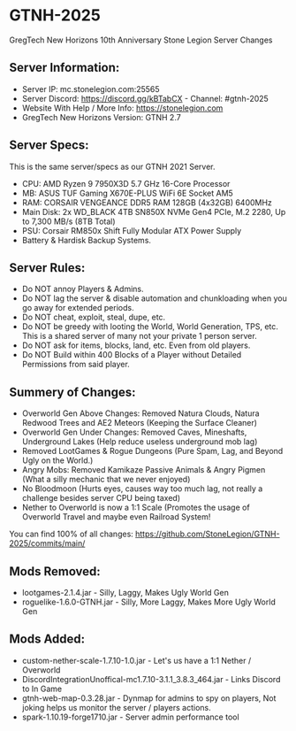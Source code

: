 # GTNH-2025
GregTech New Horizons 10th Anniversary Stone Legion Server Changes

## Server Information:
- Server IP: mc.stonelegion.com:25565
- Server Discord: https://discord.gg/kBTabCX - Channel: #gtnh-2025
- Website With Help / More Info: https://stonelegion.com
- GregTech New Horizons Version: GTNH 2.7

## Server Specs:
This is the same server/specs as our GTNH 2021 Server.
- CPU: AMD Ryzen 9 7950X3D 5.7 GHz 16-Core Processor
- MB: ASUS TUF Gaming X670E-PLUS WiFi 6E Socket AM5
- RAM: CORSAIR VENGEANCE DDR5 RAM 128GB (4x32GB) 6400MHz
- Main Disk: 2x WD_BLACK 4TB SN850X NVMe Gen4 PCIe, M.2 2280, Up to 7,300 MB/s (8TB Total)
- PSU: Corsair RM850x Shift Fully Modular ATX Power Supply
- Battery & Hardisk Backup Systems.

## Server Rules:
- Do NOT annoy Players & Admins.
- Do NOT lag the server & disable automation and chunkloading when you go away for extended periods.
- Do NOT cheat, exploit, steal, dupe, etc.
- Do NOT be greedy with looting the World, World Generation, TPS, etc. This is a shared server of many not your private 1 person server.
- Do NOT ask for items, blocks, land, etc. Even from old players.
- Do NOT Build within 400 Blocks of a Player without Detailed Permissions from said player.

## Summery of Changes:
- Overworld Gen Above Changes: Removed Natura Clouds, Natura Redwood Trees and AE2 Meteors (Keeping the Surface Cleaner)
- Overworld Gen Under Changes: Removed Caves, Mineshafts, Underground Lakes (Help reduce useless underground mob lag)
- Removed LootGames & Rogue Dungeons (Pure Spam, Lag, and Beyond Ugly on the World.)
- Angry Mobs: Removed Kamikaze Passive Animals & Angry Pigmen (What a silly mechanic that we never enjoyed)
- No Bloodmoon (Hurts eyes, causes way too much lag, not really a challenge besides server CPU being taxed)
- Nether to Overworld is now a 1:1 Scale (Promotes the usage of Overworld Travel and maybe even Railroad System! 

You can find 100% of all changes: https://github.com/StoneLegion/GTNH-2025/commits/main/


## Mods Removed:
- lootgames-2.1.4.jar - Silly, Laggy, Makes Ugly World Gen
- roguelike-1.6.0-GTNH.jar - Silly, More Laggy, Makes More Ugly World Gen

## Mods Added: 
- custom-nether-scale-1.7.10-1.0.jar - Let's us have a 1:1 Nether / Overworld
- DiscordIntegrationUnoffical-mc1.7.10-3.1.1_3.8.3_464.jar - Links Discord to In Game
- gtnh-web-map-0.3.28.jar - Dynmap for admins to spy on players, Not joking helps us monitor the server / players actions.
- spark-1.10.19-forge1710.jar - Server admin performance tool